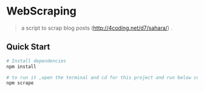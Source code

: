 # WebScraping

> a script to scrap blog posts (http://4coding.net/d7/sahara/) .

## Quick Start

``` bash
# Install dependencies
npm install

# to run it ,open the terminal and cd for this project and run below command
npm scrape



